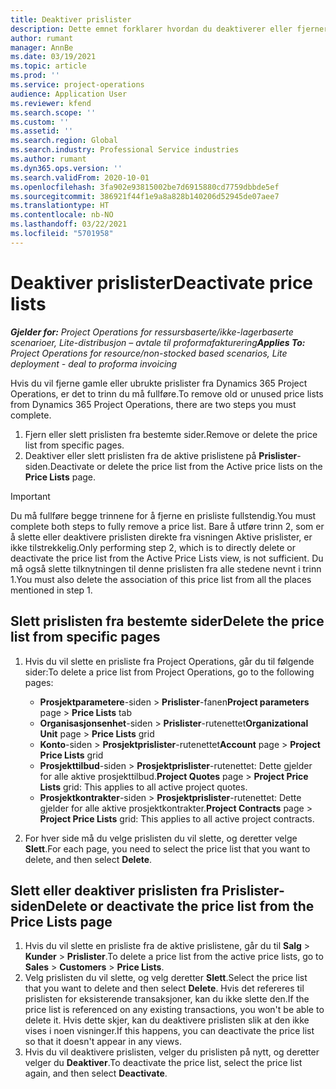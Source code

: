 ```yaml
---
title: Deaktiver prislister
description: Dette emnet forklarer hvordan du deaktiverer eller fjerner ubrukte eller gamle prislister.
author: rumant
manager: AnnBe
ms.date: 03/19/2021
ms.topic: article
ms.prod: ''
ms.service: project-operations
audience: Application User
ms.reviewer: kfend
ms.search.scope: ''
ms.custom: ''
ms.assetid: ''
ms.search.region: Global
ms.search.industry: Professional Service industries
ms.author: rumant
ms.dyn365.ops.version: ''
ms.search.validFrom: 2020-10-01
ms.openlocfilehash: 3fa902e93815002be7d6915880cd7759dbbde5ef
ms.sourcegitcommit: 386921f44f1e9a8a828b140206d52945de07aee7
ms.translationtype: HT
ms.contentlocale: nb-NO
ms.lasthandoff: 03/22/2021
ms.locfileid: "5701958"
---
```

# <a name="deactivate-price-lists"></a><span data-ttu-id="e6d55-103">Deaktiver prislister</span><span class="sxs-lookup"><span data-stu-id="e6d55-103">Deactivate price lists</span></span> 

<span data-ttu-id="e6d55-104">_**Gjelder for:** Project Operations for ressursbaserte/ikke-lagerbaserte scenarioer, Lite-distribusjon – avtale til proformafakturering_</span><span class="sxs-lookup"><span data-stu-id="e6d55-104">_**Applies To:** Project Operations for resource/non-stocked based scenarios, Lite deployment - deal to proforma invoicing_</span></span>

<span data-ttu-id="e6d55-105">Hvis du vil fjerne gamle eller ubrukte prislister fra Dynamics 365 Project Operations, er det to trinn du må fullføre.</span><span class="sxs-lookup"><span data-stu-id="e6d55-105">To remove old or unused price lists from Dynamics 365 Project Operations, there are two steps you must complete.</span></span> 

1. <span data-ttu-id="e6d55-106">Fjern eller slett prislisten fra bestemte sider.</span><span class="sxs-lookup"><span data-stu-id="e6d55-106">Remove or delete the price list from specific pages.</span></span>
2. <span data-ttu-id="e6d55-107">Deaktiver eller slett prislisten fra de aktive prislistene på **Prislister**-siden.</span><span class="sxs-lookup"><span data-stu-id="e6d55-107">Deactivate or delete the price list from the Active price lists on the **Price Lists** page.</span></span>

>[!IMPORTANT]
> <span data-ttu-id="e6d55-108">Du må fullføre begge trinnene for å fjerne en prisliste fullstendig.</span><span class="sxs-lookup"><span data-stu-id="e6d55-108">You must complete both steps to fully remove a price list.</span></span> <span data-ttu-id="e6d55-109">Bare å utføre trinn 2, som er å slette eller deaktivere prislisten direkte fra visningen Aktive prislister, er ikke tilstrekkelig.</span><span class="sxs-lookup"><span data-stu-id="e6d55-109">Only performing step 2, which is to directly delete or deactivate the price list from the Active Price Lists view, is not sufficient.</span></span> <span data-ttu-id="e6d55-110">Du må også slette tilknytningen til denne prislisten fra alle stedene nevnt i trinn 1.</span><span class="sxs-lookup"><span data-stu-id="e6d55-110">You must also delete the association of this price list from all the places mentioned in step 1.</span></span>

## <a name="delete-the-price-list-from-specific-pages"></a><span data-ttu-id="e6d55-111">Slett prislisten fra bestemte sider</span><span class="sxs-lookup"><span data-stu-id="e6d55-111">Delete the price list from specific pages</span></span>
1. <span data-ttu-id="e6d55-112">Hvis du vil slette en prisliste fra Project Operations, går du til følgende sider:</span><span class="sxs-lookup"><span data-stu-id="e6d55-112">To delete a price list from Project Operations, go to the following pages:</span></span>  

      - <span data-ttu-id="e6d55-113">**Prosjektparametere**-siden > **Prislister**-fanen</span><span class="sxs-lookup"><span data-stu-id="e6d55-113">**Project parameters** page > **Price Lists** tab</span></span>
      - <span data-ttu-id="e6d55-114">**Organisasjonsenhet**-siden > **Prislister**-rutenettet</span><span class="sxs-lookup"><span data-stu-id="e6d55-114">**Organizational Unit** page > **Price Lists** grid</span></span>
      - <span data-ttu-id="e6d55-115">**Konto**-siden > **Prosjektprislister**-rutenettet</span><span class="sxs-lookup"><span data-stu-id="e6d55-115">**Account** page > **Project Price Lists** grid</span></span>
      - <span data-ttu-id="e6d55-116">**Prosjekttilbud**-siden > **Prosjektprislister**-rutenettet: Dette gjelder for alle aktive prosjekttilbud.</span><span class="sxs-lookup"><span data-stu-id="e6d55-116">**Project Quotes** page > **Project Price Lists** grid: This applies to all active project quotes.</span></span>
      - <span data-ttu-id="e6d55-117">**Prosjektkontrakter**-siden > **Prosjektprislister**-rutenettet: Dette gjelder for alle aktive prosjektkontrakter.</span><span class="sxs-lookup"><span data-stu-id="e6d55-117">**Project Contracts** page > **Project Price Lists** grid: This applies to all active project contracts.</span></span>

 2. <span data-ttu-id="e6d55-118">For hver side må du velge prislisten du vil slette, og deretter velge **Slett**.</span><span class="sxs-lookup"><span data-stu-id="e6d55-118">For each page, you need to select the price list that you want to delete, and then select **Delete**.</span></span> 
 
## <a name="delete-or-deactivate-the-price-list-from-the-price-lists-page"></a><span data-ttu-id="e6d55-119">Slett eller deaktiver prislisten fra Prislister-siden</span><span class="sxs-lookup"><span data-stu-id="e6d55-119">Delete or deactivate the price list from the Price Lists page</span></span>
 
1. <span data-ttu-id="e6d55-120">Hvis du vil slette en prisliste fra de aktive prislistene, går du til **Salg** > **Kunder** > **Prislister**.</span><span class="sxs-lookup"><span data-stu-id="e6d55-120">To delete a price list from the active price lists, go to **Sales** > **Customers** > **Price Lists**.</span></span> 
2. <span data-ttu-id="e6d55-121">Velg prislisten du vil slette, og velg deretter **Slett**.</span><span class="sxs-lookup"><span data-stu-id="e6d55-121">Select the price list that you want to delete and then select **Delete**.</span></span> <span data-ttu-id="e6d55-122">Hvis det refereres til prislisten for eksisterende transaksjoner, kan du ikke slette den.</span><span class="sxs-lookup"><span data-stu-id="e6d55-122">If the price list is referenced on any existing transactions, you won't be able to delete it.</span></span> <span data-ttu-id="e6d55-123">Hvis dette skjer, kan du deaktivere prislisten slik at den ikke vises i noen visninger.</span><span class="sxs-lookup"><span data-stu-id="e6d55-123">If this happens, you can deactivate the price list so that it doesn't appear in any views.</span></span> 
3. <span data-ttu-id="e6d55-124">Hvis du vil deaktivere prislisten, velger du prislisten på nytt, og deretter velger du **Deaktiver**.</span><span class="sxs-lookup"><span data-stu-id="e6d55-124">To deactivate the price list, select the price list again, and then select **Deactivate**.</span></span>   
